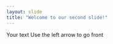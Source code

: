 ```yaml
---
layout: slide
title: "Welcome to our second slide!"
---
```

Your text
Use the left arrow to go front

